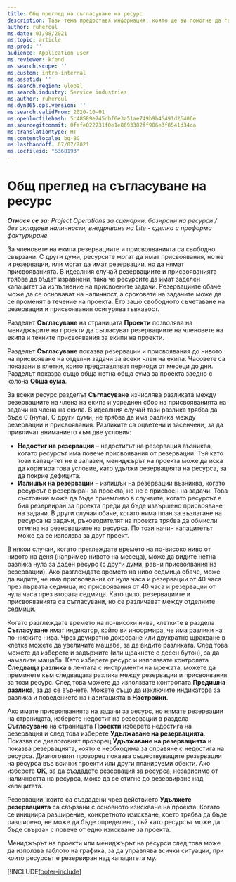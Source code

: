 ```yaml
---
title: Общ преглед на съгласуване на ресурс
description: Тази тема предоставя информация, която ще ви помогне да гарантирате, че резервирането на ресурси и заданията за проекти са изравнени.
author: ruhercul
ms.date: 01/08/2021
ms.topic: article
ms.prod: ''
audience: Application User
ms.reviewer: kfend
ms.search.scope: ''
ms.custom: intro-internal
ms.assetid: ''
ms.search.region: Global
ms.search.industry: Service industries
ms.author: ruhercul
ms.dyn365.ops.version: ''
ms.search.validFrom: 2020-10-01
ms.openlocfilehash: 5c48589e745dbf6e3a51ae749b9b45491d26406e
ms.sourcegitcommit: 0fafe022731f0e1e8693382ff906e3f8541d34ca
ms.translationtype: HT
ms.contentlocale: bg-BG
ms.lasthandoff: 07/07/2021
ms.locfileid: "6368193"
---
```

# <a name="resource-reconciliation-overview"></a>Общ преглед на съгласуване на ресурс

_**Отнася се за:** Project Operations за сценарии, базирани на ресурси / без складови наличности, внедряване на Lite - сделка с проформа фактуриране_

За членовете на екипа резервациите и присвояванията са свободно свързани. С други думи, ресурсите могат да имат присвоявания, но не и резервации, или могат да имат резервации, но да нямат присвояванията. В идеалния случай резервациите и присвояванията трябва да бъдат изравнени, така че ресурсите да имат заделен капацитет за изпълнение на присвоените задачи. Резервациите обаче може да се основават на наличност, а сроковете на задачите може да се променят в течение на проекта. Ето защо свободното съчетаване на резервации и присвоявания осигурява гъвкавост.

Разделът **Съгласуване** на страницата **Проекти** позволява на мениджърите на проекти да съгласуват резервациите на членовете на екипа и техните присвоявания за екипи на проекти.

Разделът **Съгласуване** показва резервации и присвоявания до нивото на присвояване на отделни задачи за всеки член на екипа. Часовете са показани в клетки, които представляват периоди от месеци до дни. Разделът показва също обща нетна обща сума за проекта заедно с колона **Обща сума**.

За всеки ресурс разделът **Съгласуване** изчислява разликата между резервациите на члена на екипа и усреднен сбор на присвояванията на задачи на члена на екипа. В идеалния случай тази разлика трябва да бъде 0 (нула). С други думи, не трябва да има разлика между резервации и присвоявания. Разликите са оцветени и засенчени, за да привличат вниманието към две условия:

- **Недостиг на резервация** – недостигът на резервация възниква, когато ресурсът има повече присвоявания от резервации. Тъй като този капацитет не е запазен, мениджърът на проекта може да иска да коригира това условие, като удължи резервацията на ресурса, за да покрие дефицита.
- **Излишък на резервации** – излишък на резервации възниква, когато ресурсът е резервиран за проекта, но не е присвоен на задачи. Това състояние може да бъде приемливо в случаите, когато ресурсът е бил резервиран за проекта преди да бъде извършено присвояване на задачи. В други случаи обаче, когато няма план за възлагане на ресурса на задачи, ръководителят на проекта трябва да обмисли отмяна на резервациите на ресурса. По този начин капацитетът може да се използва за друг проект.

В някои случаи, когато преглеждате времето на по-високо ниво от нивото на деня (например нивото на месеца), може да видите нетна разлика нула за даден ресурс (с други думи, равни присвоявания на резервации). Ако разглеждате времето на ниво седмица обаче, може да видите, че има присвоявания от нула часа и резервации от 40 часа през първата седмица, но присвоявания от 40 часа и резервации от нула часа през втората седмица. Като цяло, резервациите и присвояванията са съгласувани, но се различават между отделните седмици.

Когато разглеждате времето на по-високи нива, клетките в раздела **Съгласуване** имат индикатор, който ви информира, че има разлики на по-ниските нива. Чрез двукратно докосване или двукратно щракване в клетка можете да увеличите мащаба, за да видите разликата. След това можете да изберете и задържите (или щракнете с десен бутон), за да намалите мащаба. Като изберете ресурс и използвате контролата **Следваща разлика** в лентата с инструменти на мрежата, можете да преминете към следващата разлика между резервации и присвоявания за този ресурс. След това можете да използвате контролата **Предишна разлика**, за да се върнете. Можете също да изключите индикатора за разлика и поведението на навигацията в **Настройки**.

Ако имате присвояванията на задачи за ресурс, но нямате резервации на страницата, изберете недостиг на резервации в раздела **Съгласуване** на страницата **Проекти** изберете недостига на резервация и след това изберете **Удължаване на резервацията**. Показва се диалоговият прозорец **Удължаване на резервацията** и показва резервацията, която е необходима за справяне с недостига на ресурса. Диалоговият прозорец показва съществуващите резервации на ресурса във всички проекти или други планируеми обекти. Ако изберете **OK**, за да създадете резервация за ресурса, независимо от наличността на ресурса, може да се стигне до резервиране над капацитета.

Резервации, които са създадени чрез действието **Удължете резервацията** са свързани с основното изискване на проекта. Когато се инициира разширение, конкретното изискване, което трябва да бъде разширено, не може да бъде определено, тъй като ресурсът може да бъде свързан с повече от едно изискване за проекта.

Мениджърът на проекти или мениджърът на ресурси след това може да използва таблото на графика, за да управлява всички ситуации, при които ресурсът е резервиран над капацитета му.


[!INCLUDE[footer-include](../includes/footer-banner.md)]